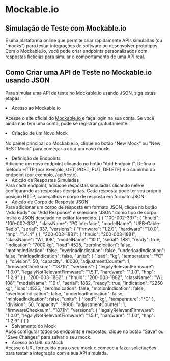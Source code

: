 # Mockable.io 

## Simulação de Teste com Mockable.io
É uma plataforma online que permite criar rapidamente 
APIs simuladas (ou "mocks") para testar integrações de 
software ou desenvolver protótipos. Com o Mockable.io, você 
pode criar endpoints personalizados com respostas fictícias para 
simular o comportamento de uma API real.



## Como Criar uma API de Teste no Mockable.io usando JSON

Para simular uma API de teste no Mockable.io usando JSON, siga estas etapas:

<list type="decimal" start="1">
<li>  Acesso ao Mockable.io </li>
</list>
 <p>Acesse o site oficial do <a href="https://www.mockable.io/" >Mockable.io </a>
e faça login na sua conta. Se você ainda não tem uma conta, pode se registrar gratuitamente.</p>


<list type="decimal" start="2">
<li>  Criação de um Novo Mock
 </li>
</list>
 <p>No painel principal do Mockable.io, clique no botão "New Mock" ou "New REST Mock" para começar a criar um novo mock.</p>



<list type="decimal" start="3">
<li> Definição de Endpoints
</li>
</list>
Adicione um novo endpoint clicando no botão "Add Endpoint". Defina o método HTTP (por exemplo, GET, POST, PUT, DELETE) e o caminho do endpoint (por exemplo, /api/teste).

<list type="decimal" start="4">
<li> Adição de Respostas Simuladas
</li>
</list>
Para cada endpoint, adicione respostas simuladas clicando nele e configurando as respostas desejadas. Cada resposta pode ter seu próprio posição HTTP, cabeçalhos e corpo de resposta em formato JSON.


<list type="decimal" start="5">
<li> Adição de Corpo de Resposta JSON
</li>
</list>
Para adicionar um corpo de resposta em formato JSON, clique no botão "Add Body" ou "Add Response" e selecione "JSON" como tipo de corpo. Insira o JSON desejado no editor fornecido.



<sample >
{
{
    "100-002-337": {
        "hnuid": "100-002-337",
        "className": "PC Interface",
        "modelName": "USB-Cable-Radio",
        "serial": 337,
        "versions": {
            "firmware": "1.2.0",
            "hardware": "1.0.0",
            "hnp": "1.4.4"
        }
    },
    "200-003-1881": {
        "hnuid": "200-003-1881",
        "className": "WL 108",
        "modelName": "10 t",
        "serial": 1881,
        "ready": true,
        "indication": "7000 kg",
        "load":4525,
        "zeroIndication": false,
        "motionIndication": false,
        "overloadIndication": false,
        "underloadIndication": false,
        "minloadIndication": false,
        "units": {
            "load": "kg",
            "temperature": "°C"
        },
        "division": 50,
        "capacity": 10000,
        "adjustmentCounter": 1,
        "firmwareChecksum": "1871h",
        "versions": {
            "legalyRelevantFirmware": "1.0.0",
            "legalyNotRelevantFirmware": "1.5.1",
            "hardware": "1.1.0",
            "hnp": "1.2.9"
        }
    },
    "200-003-1882": {
        "hnuid": "200-003-1882",
        "className": "WL 108",
        "modelName": "10 t",
        "serial": 1882,
        "ready": true,
        "indication": "2250 kg",
        "load":4525,
        "zeroIndication": false,
        "motionIndication": false,
        "overloadIndication": false,
        "underloadIndication": false,
        "minloadIndication": false,
        "units": {
            "load": "kg",
            "temperature": "°C"
        },
        "division": 50,
        "capacity": 19000,
        "adjustmentCounter": 1,
        "firmwareChecksum": "1871h",
        "versions": {
            "legalyRelevantFirmware": "1.0.0",
            "legalyNotRelevantFirmware": "1.5.1",
            "hardware": "1.1.0",
            "hnp": "1.2.9"
        }
} 
}

</sample>

<list type="decimal" start="6">
<li> Salvamento do Mock
</li>
</list>
Após configurar todos os endpoints e respostas, clique no botão "Save" ou "Save Changes" para salvar o seu mock.

<list type="decimal" start="7">
<li> Acesso ao URL do Mock
</li>
</list>
Acesse o URL fornecido para o seu mock e comece a fazer solicitações para testar a integração com a sua API simulada.
